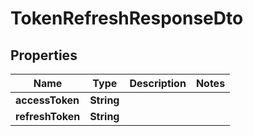 

# TokenRefreshResponseDto


## Properties

| Name | Type | Description | Notes |
|------------ | ------------- | ------------- | -------------|
|**accessToken** | **String** |  |  |
|**refreshToken** | **String** |  |  |



